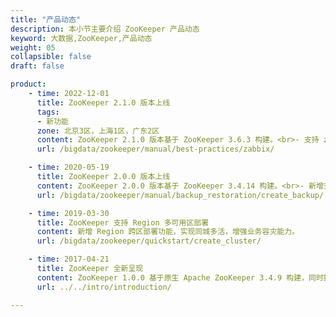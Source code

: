 ```yaml
---
title: "产品动态"
description: 本小节主要介绍 ZooKeeper 产品动态
keyword: 大数据,ZooKeeper,产品动态
weight: 05
collapsible: false
draft: false

product:
    - time: 2022-12-01
      title: ZooKeeper 2.1.0 版本上线
      tags: 
      - 新功能
      zone: 北京3区，上海1区，广东2区
      content: ZooKeeper 2.1.0 版本基于 ZooKeeper 3.6.3 构建。<br>- 支持 zabbix 监控。<br>- 支持集群升级、扩容时最后升级、扩容 leader 节点。<br>- 修复 Apache ZooKeeper 3.4 版本重启或升级时出现 “Unable to load database on disk” 的问题。
      url: /bigdata/zookeeper/manual/best-practices/zabbix/

    - time: 2020-05-19
      title: ZooKeeper 2.0.0 版本上线
      content: ZooKeeper 2.0.0 版本基于 ZooKeeper 3.4.14 构建。<br>- 新增支持集群数据备份和恢复功能。<br>- 新增支持自助查看和下载日志等文件。<br>- 新增支持自助开启或关闭 REST 服务。<br>- 禁止删除主节点，以防止极端情况下数据丢失。<br>- 修复部分功能体验问题。<br>- 修复从单节点扩容到多节点时可能丢失数据的问题。
      url: /bigdata/zookeeper/manual/backup_restoration/create_backup/

    - time: 2019-03-30
      title: ZooKeeper 支持 Region 多可用区部署
      content: 新增 Region 跨区部署功能，实现同城多活，增强业务容灾能力。
      url: /bigdata/zookeeper/quickstart/create_cluster/

    - time: 2017-04-21
      title: ZooKeeper 全新呈现
      content: ZooKeeper 1.0.0 基于原生 Apache ZooKeeper 3.4.9 构建，同时提供 ZooKeeper REST 服务。适配全新 AppCenter 框架，将开源 ZooKeeper 封装成应用，提供高可用的分布式数据管理与系统协调软件服务。
      url: ../../intro/introduction/

---
```


<!-- 设置上述参数可生成产品动态页  -->
